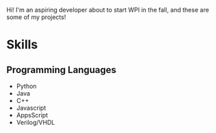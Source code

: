 Hi! I'm an aspiring developer about to start WPI in the fall, and these are some of my projects!
# Skills
## Programming Languages
- Python
- Java
- C++
- Javascript
- AppsScript
- Verilog/VHDL
